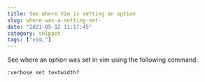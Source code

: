 ```yaml
---
title: See where Vim is setting an option
slug: where-was-a-setting-set-
date: "2021-05-12 11:17:45"
category: snippet
tags: ["vim,"]
---
```


See where an option was set in vim using the following command:

`:verbose set textwidth?`
